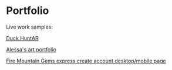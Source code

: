 # Portfolio
Live work samples:

[Duck HuntAR](https://github.com/jmidtlyng/duckHuntar)

[Alessa's art portfolio](https://github.com/jmidtlyng/alessa)

[Fire Mountain Gems express create account desktop/mobile page](https://secure.firemountaingems.com/account/create)
